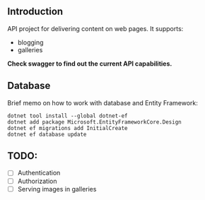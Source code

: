 ## Introduction

API project for delivering content on web pages. It supports:
- blogging
- galleries

__Check swagger to find out the current API capabilities.__
## Database

Brief memo on how to work with database and Entity Framework:
```
dotnet tool install --global dotnet-ef
dotnet add package Microsoft.EntityFrameworkCore.Design
dotnet ef migrations add InitialCreate
dotnet ef database update
```

## TODO:

- [ ] Authentication
- [ ] Authorization
- [ ] Serving images in galleries

